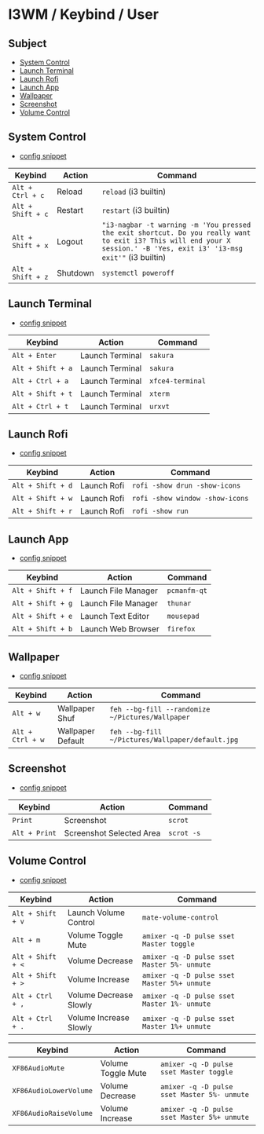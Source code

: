 
# I3WM / Keybind / User


## Subject

* [System Control](#system-control)
* [Launch Terminal](#launch-terminal)
* [Launch Rofi](#launch-rofi)
* [Launch App](#launch-app)
* [Wallpaper](#wallpaper)
* [Screenshot](#screenshot)
* [Volume Control](#volume-control)


## System Control

* [config snippet](config/i3/gen/i3wm-gen-rc/Section/Subject/System/Keybind/Base.conf)

| Keybind           | Action          | Command         |
| ----------------- | --------------- | --------------- |
| `Alt + Ctrl + c`  | Reload   | `reload` (i3 builtin)  |
| `Alt + Shift + c` | Restart  | `restart` (i3 builtin) |
| `Alt + Shift + x` | Logout   | `"i3-nagbar -t warning -m 'You pressed the exit shortcut. Do you really want to exit i3? This will end your X session.' -B 'Yes, exit i3' 'i3-msg exit'"` (i3 builtin) |
| `Alt + Shift + z` | Shutdown | `systemctl poweroff`   |


## Launch Terminal

* [config snippet](config/i3/gen/i3wm-gen-rc/Section/Subject/Application/Keybind/Terminal.conf)

| Keybind           | Action          | Command          |
| ----------------- | --------------- | ---------------  |
| `Alt + Enter`     | Launch Terminal | `sakura`         |
| `Alt + Shift + a` | Launch Terminal | `sakura`         |
| `Alt + Ctrl + a`  | Launch Terminal | `xfce4-terminal` |
| `Alt + Shift + t` | Launch Terminal | `xterm`          |
| `Alt + Ctrl + t`  | Launch Terminal | `urxvt`          |


## Launch Rofi

* [config snippet](config/i3/gen/i3wm-gen-rc/Section/Subject/Application/Keybind/Rofi.conf)

| Keybind           | Action      | Command                         |
| ----------------- | ----------- | ------------------------------- |
| `Alt + Shift + d` | Launch Rofi | `rofi -show drun -show-icons`   |
| `Alt + Shift + w` | Launch Rofi | `rofi -show window -show-icons` |
| `Alt + Shift + r` | Launch Rofi | `rofi -show run`                |


## Launch App

* [config snippet](config/i3/gen/i3wm-gen-rc/Section/Subject/Application/Keybind/Favorite.conf)

| Keybind           | Action              | Command      |
| ----------------- | ------------------- | ------------ |
| `Alt + Shift + f` | Launch File Manager | `pcmanfm-qt` |
| `Alt + Shift + g` | Launch File Manager | `thunar`     |
| `Alt + Shift + e` | Launch Text Editor  | `mousepad`   |
| `Alt + Shift + b` | Launch Web Browser  | `firefox`    |


## Wallpaper

* [config snippet](config/i3/gen/i3wm-gen-rc/Section/Subject/Wallpaper/Keybind/Base.conf)

| Keybind          | Action            | Command                                          |
| ---------------- | ----------------- | ------------------------------------------------ |
| `Alt + w`        | Wallpaper Shuf    | `feh --bg-fill --randomize ~/Pictures/Wallpaper` |
| `Alt + Ctrl + w` | Wallpaper Default | `feh --bg-fill ~/Pictures/Wallpaper/default.jpg` |


## Screenshot

* [config snippet](config/i3/gen/i3wm-gen-rc/Section/Subject/Screenshot/Keybind/Base.conf)

| Keybind       | Action                   | Command    |
| ------------- | ------------------------ | ---------- |
| `Print`       | Screenshot               | `scrot`    |
| `Alt + Print` | Screenshot Selected Area | `scrot -s` |


## Volume Control

* [config snippet](config/i3/gen/i3wm-gen-rc/Section/Subject/Volume/Keybind/Base.conf)

| Keybind           | Action                 | Command                                     |
| ----------------- | ---------------------- | ------------------------------------------- |
| `Alt + Shift + v` | Launch Volume Control  | `mate-volume-control`                       |
| `Alt + m`         | Volume Toggle Mute     | `amixer -q -D pulse sset Master toggle`     |
| `Alt + Shift + <` | Volume Decrease        | `amixer -q -D pulse sset Master 5%- unmute` |
| `Alt + Shift + >` | Volume Increase        | `amixer -q -D pulse sset Master 5%+ unmute` |
| `Alt + Ctrl + ,`  | Volume Decrease Slowly | `amixer -q -D pulse sset Master 1%- unmute` |
| `Alt + Ctrl + .`  | Volume Increase Slowly | `amixer -q -D pulse sset Master 1%+ unmute` |


| Keybind                | Action                 | Command                                     |
| ---------------------- | ---------------------- | ------------------------------------------- |
| `XF86AudioMute`        | Volume Toggle Mute     | `amixer -q -D pulse sset Master toggle`     |
| `XF86AudioLowerVolume` | Volume Decrease        | `amixer -q -D pulse sset Master 5%- unmute` |
| `XF86AudioRaiseVolume` | Volume Increase        | `amixer -q -D pulse sset Master 5%+ unmute` |
